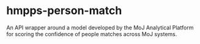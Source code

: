 # hmpps-person-match
An API wrapper around a model developed by the MoJ Analytical Platform for scoring the confidence of people matches across MoJ systems.